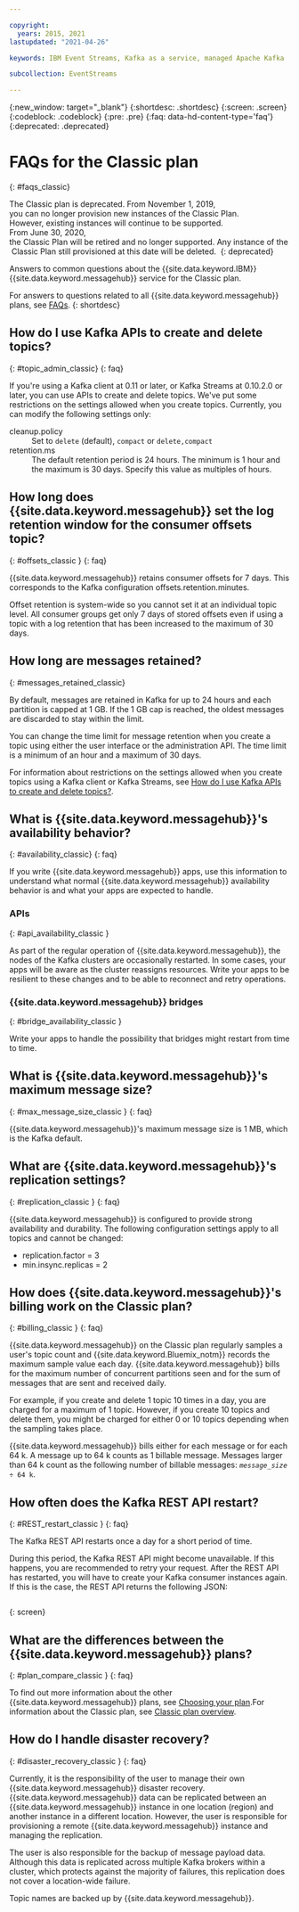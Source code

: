 ```yaml
---

copyright:
  years: 2015, 2021
lastupdated: "2021-04-26"

keywords: IBM Event Streams, Kafka as a service, managed Apache Kafka

subcollection: EventStreams

---
```


{:new_window: target="_blank"}
{:shortdesc: .shortdesc}
{:screen: .screen}
{:codeblock: .codeblock}
{:pre: .pre}
{:faq: data-hd-content-type='faq'}
{:deprecated: .deprecated}

# FAQs for the Classic plan 
{: #faqs_classic}

The Classic plan is deprecated. From November 1, 2019, you can no longer provision new instances of the Classic Plan. <br/>However, existing instances will continue to be supported.
From June 30, 2020, the Classic Plan will be retired and no longer supported. Any instance of the Classic Plan still provisioned at this date will be deleted. 
{: deprecated}

Answers to common questions about the {{site.data.keyword.IBM}} {{site.data.keyword.messagehub}} service for the Classic plan.

For answers to questions related to all {{site.data.keyword.messagehub}} plans, see [FAQs](/docs/EventStreams?topic=EventStreams-faqs#faqs).
{: shortdesc}

<!--17/10/17 - Karen: same info duplicated at messagehub104 -->
## How do I use Kafka APIs to create and delete topics?
{: #topic_admin_classic}
{: faq}

If you're using a Kafka client at 0.11 or later, or Kafka Streams at 0.10.2.0 or later, you can use APIs to create and delete topics. We've put some restrictions on the settings allowed when you create topics. Currently, you can modify the following settings only:

<dl>
<dt>cleanup.policy</dt>
<dd>Set to <code>delete</code> (default), <code>compact</code> or <code>delete,compact</code>
</dd>

<dt>retention.ms</dt>
<dd>The default retention period is 24 hours. The minimum is 1 hour and the maximum is
30 days. Specify this value as multiples of hours.
</dd>
</dl>


## How long does {{site.data.keyword.messagehub}} set the log retention window for the consumer offsets topic?
{: #offsets_classic }
{: faq}

{{site.data.keyword.messagehub}} retains consumer offsets for 7 days. This corresponds to the Kafka configuration offsets.retention.minutes. 

Offset retention is system-wide so you cannot set it at an individual topic level. All consumer groups get only 7 days of stored offsets even if using a topic with a log retention that has been increased to the maximum of 30 days. 

<!--following message retention info duplicted in known_restrictions and faq.md-->

## How long are messages retained?
{: #messages_retained_classic}

By default, messages are retained in Kafka for up to 24 hours and
each partition is capped at 1 GB. If the 1 GB cap is reached, the
oldest messages are discarded to stay within the limit.

You can change the time limit for message retention when you
create a topic using either the user interface or the
administration API. The time limit is a minimum of an hour and a
maximum of 30 days.

For information about restrictions on the settings allowed when you create topics using a Kafka client or Kafka Streams, see [How do I use Kafka APIs to create and delete topics?](/docs/EventStreams?topic=EventStreams-faqs_classic#topic_admin_classic).


## What is {{site.data.keyword.messagehub}}'s availability behavior?
{: #availability_classic}
{: faq}

If you write {{site.data.keyword.messagehub}} apps, use this information to understand what normal {{site.data.keyword.messagehub}} availability behavior is and what your apps are expected to handle.

### APIs
{: #api_availability_classic }

As part of the regular operation of {{site.data.keyword.messagehub}}, the nodes of the Kafka clusters are occasionally restarted.
In some cases, your apps will be aware as the cluster reassigns resources. Write your apps to be resilient
to these changes and to be able to reconnect and retry operations.

### {{site.data.keyword.messagehub}} bridges 
{: #bridge_availability_classic }

Write your apps to handle the possibility that bridges might restart from time to time.

## What is {{site.data.keyword.messagehub}}'s maximum message size? 
{: #max_message_size_classic }
{: faq}

{{site.data.keyword.messagehub}}'s maximum message size is 1 MB, which is the Kafka default. 

## What are {{site.data.keyword.messagehub}}'s replication settings? 
{: #replication_classic }
{: faq}

{{site.data.keyword.messagehub}} is configured to provide strong availability and durability.
The following configuration settings apply to all topics and cannot be changed:
* replication.factor = 3
* min.insync.replicas = 2

## How does {{site.data.keyword.messagehub}}'s billing work on the Classic plan? 
{: #billing_classic }
{: faq}

{{site.data.keyword.messagehub}} on the Classic plan regularly samples a user's topic count and {{site.data.keyword.Bluemix_notm}} records the maximum sample value each day. {{site.data.keyword.messagehub}} bills for the maximum number of concurrent partitions seen and for the sum of messages that are sent and received daily.

For example, if you create and delete 1 topic 10 times in a day, you are charged for a maximum of 1 topic. However, if you create 10 topics and delete them, you might be charged for either 0 or 10 topics depending when the sampling takes place.

{{site.data.keyword.messagehub}} bills either for each message or for each 64 k. A message up to 64 k counts as 1 billable message. Messages larger than 64 k count as the following number of billable messages: <code><var class="keyword varname">message_size</var> &divide; 64 k</code>.

<!--12/04/18 - Karen: same info duplicated at known_restrictions.md -->
## How often does the Kafka REST API restart? 
{: #REST_restart_classic }
{: faq}

The Kafka REST API restarts once a day for a short period of
time. 

During this period, the Kafka REST API might become
unavailable. If this happens, you are recommended to retry your
request. After the REST API has restarted, you will have to
create your Kafka consumer instances again. If this is the case, the
REST API returns the following JSON:

```'{"error_code":40403,"message":"Consumer instance not found."}'
```
{: screen}

## What are the differences between the {{site.data.keyword.messagehub}} plans?
{: #plan_compare_classic }
{: faq}

To find out more information about the other {{site.data.keyword.messagehub}} plans, see [Choosing your plan](/docs/EventStreams?topic=EventStreams-plan_choose).For information about the Classic plan, see [Classic plan overview](/docs/EventStreams?topic=EventStreams-plan_choose_classic#plan_choose_classic).


## How do I handle disaster recovery?
{: #disaster_recovery_classic }
{: faq}

Currently, it is the responsibility of the user to manage their own {{site.data.keyword.messagehub}} disaster recovery. {{site.data.keyword.messagehub}} data can be replicated between an {{site.data.keyword.messagehub}} instance in one location (region) and another instance in a different location. However, the user is responsible for provisioning a remote {{site.data.keyword.messagehub}} instance and managing the replication.

The user is also responsible for the backup of message payload data. Although this data is replicated across multiple Kafka brokers within a cluster, which protects against the majority of failures, this replication does not cover a location-wide failure. 

Topic names are backed up by {{site.data.keyword.messagehub}}.










